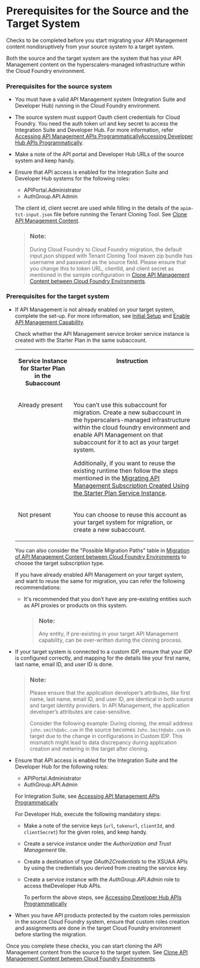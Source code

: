 <!-- loio1b181dd730264f928b97878927ceba41 -->

# Prerequisites for the Source and the Target System

Checks to be completed before you start migrating your API Management content nondisruptively from your source system to a target system.



Both the source and the target system are the system that has your API Management content on the hyperscalers-managed infrastructure within the Cloud Foundry environment.





### Prerequisites for the source system

-   You must have a valid API Management system \(Integration Suite and Developer Hub\) running in the Cloud Foundry environment.
-   The source system must support Oauth client credentials for Cloud Foundry. You need the auth token url and key secret to access the Integration Suite and Developer Hub. For more information, refer [Accessing API Management APIs Programmatically](https://help.sap.com/docs/integration-suite/sap-integration-suite/api-access-plan-for-api-portal?version=CLOUD)[Accessing Developer Hub APIs Programmatically](https://help.sap.com/docs/integration-suite/sap-integration-suite/api-access-plan-for-api-business-hub-enterprise?version=CLOUD).
-   Make a note of the API portal and Developer Hub URLs of the source system and keep handy.
-   Ensure that API access is enabled for the Integration Suite and Developer Hub systems for the following roles:

    -   APIPortal.Administrator
    -   AuthGroup.API.Admin

    The client id, client secret are used while filling in the details of the `apim-tct-input.json` file before running the Tenant Cloning Tool. See [Clone API Management Content](clone-api-management-content-7abd887.md).

    > ### Note:  
    > During Cloud Foundry to Cloud Foundry migration, the default input.json shipped with Tenant Cloning Tool maven zip bundle has username and password as the source field. Please ensure that you change this to token URL, clientId, and client secret as mentioned in the sample configuration in [Clone API Management Content between Cloud Foundry Environments](clone-api-management-content-between-cloud-foundry-environments-2e5d127.md).




### Prerequisites for the target system

-   If API Management is not already enabled on your target system, complete the set-up. For more information, see [Initial Setup](https://help.sap.com/docs/integration-suite/sap-integration-suite/initial-setup?state=DRAFT&version=CLOUD) and [Enable API Management Capability](https://help.sap.com/docs/integration-suite/sap-integration-suite/enabling-api-management-capability-from-integration-suite?state=DRAFT&version=CLOUD).

    Check whether the API Management service broker service instance is created with the Starter Plan in the same subaccount.


    <table>
    <tr>
    <th valign="top">

    Service Instance for Starter Plan in the Subaccount
    
    </th>
    <th valign="top">

    Instruction
    
    </th>
    </tr>
    <tr>
    <td valign="top">
    
    Already present
    
    </td>
    <td valign="top">
    
    You can’t use this subaccount for migration. Create a new subaccount in the hyperscalers-managed infrastructure within the cloud foundry environment and enable API Management on that subaccount for it to act as your target system.

    Additionally, if you want to reuse the existing runtime then follow the steps mentioned in the [Migrating API Management Subscription Created Using the Starter Plan Service Instance](migrating-api-management-subscription-created-using-the-starter-plan-service-instance-9778a36.md).
    
    </td>
    </tr>
    <tr>
    <td valign="top">
    
    Not present
    
    </td>
    <td valign="top">
    
    You can choose to reuse this account as your target system for migration, or create a new subaccount.
    
    </td>
    </tr>
    </table>
    
    You can also consider the "Possible Migration Paths" table in [Migration of API Management Content between Cloud Foundry Environments](migration-of-api-management-content-between-cloud-foundry-environments-17f09f3.md) to choose the target subscription type.

    If you have already enabled API Management on your target system, and want to reuse the same for migration, you can refer the following recommendations:

    -   It's recommended that you don’t have any pre-existing entities such as API proxies or products on this system.

        > ### Note:  
        > Any entity, if pre-existing in your target API Management capability, can be over-written during the cloning process.


-   If your target system is connected to a custom IDP, ensure that your IDP is configured correctly, and mapping for the details like your first name, last name, email ID, and user ID is done.

    > ### Note:  
    > Please ensure that the application developer’s attributes, like first name, last name, email ID, and user ID, are identical in both source and target identity providers. In API Management, the application developer’s attributes are case-sensitive.
    > 
    > Consider the following example: During cloning, the email address `john.smith@abc.com` in the source becomes `John.Smith@abc.com` in target due to the change in configurations in Custom IDP. This mismatch might lead to data discrepancy during application creation and metering in the target after cloning.

-   Ensure that API access is enabled for the Integration Suite and the Developer Hub for the following roles:

    -   APIPortal.Administrator
    -   AuthGroup.API.Admin

    For Integration Suite, see [Accessing API Management APIs Programmatically](https://help.sap.com/docs/integration-suite/sap-integration-suite/api-access-plan-for-api-portal?version=CLOUD)

    For Developer Hub, execute the following mandatory steps:

    -   Make a note of the service keys \(`url`, `tokenurl`, `clientId`, and `clientSecret`\) for the given roles, and keep handy.

    -   Create a service instance under the *Authorization and Trust Management* tile.

    -   Create a destination of type *OAuth2Credentials* to the XSUAA APIs by using the credentials you derived from creating the service key.

    -   Create a service instance with the *AuthGroup.API.Admin* role to access theDeveloper Hub APIs.

        To perform the above steps, see [Accessing Developer Hub APIs Programmatically](https://help.sap.com/docs/integration-suite/sap-integration-suite/api-access-plan-for-api-business-hub-enterprise?version=CLOUD)


-   When you have API products protected by the custom roles permission in the source Cloud Foundry system, ensure that custom roles creation and assignments are done in the target Cloud Foundry environment before starting the migration.


Once you complete these checks, you can start cloning the API Management content from the source to the target system. See [Clone API Management Content between Cloud Foundry Environments](clone-api-management-content-between-cloud-foundry-environments-2e5d127.md).

